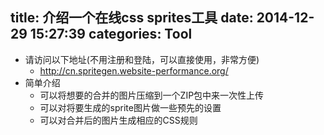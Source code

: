 title: 介绍一个在线css sprites工具
date: 2014-12-29 15:27:39
categories: Tool
---
* 请访问以下地址(不用注册和登陆，可以直接使用，非常方便)
  * http://cn.spritegen.website-performance.org/
* 简单介绍
  * 可以将想要的合并的图片压缩到一个ZIP包中来一次性上传
  * 可以对将要生成的sprite图片做一些预先的设置
  * 可以对合并后的图片生成相应的CSS规则
